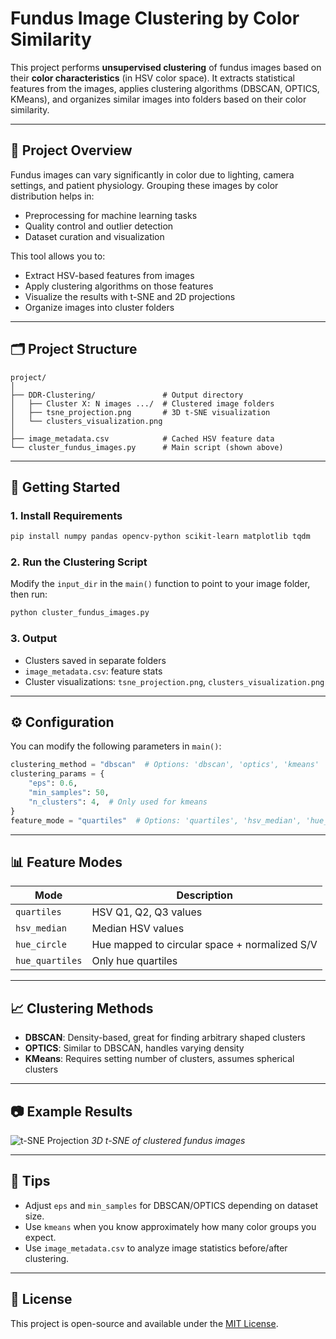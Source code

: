 # Fundus Image Clustering by Color Similarity

This project performs **unsupervised clustering** of fundus images based on their **color characteristics** (in HSV color space). It extracts statistical features from the images, applies clustering algorithms (DBSCAN, OPTICS, KMeans), and organizes similar images into folders based on their color similarity.

---

## 🧠 Project Overview

Fundus images can vary significantly in color due to lighting, camera settings, and patient physiology. Grouping these images by color distribution helps in:

- Preprocessing for machine learning tasks
- Quality control and outlier detection
- Dataset curation and visualization

This tool allows you to:
- Extract HSV-based features from images
- Apply clustering algorithms on those features
- Visualize the results with t-SNE and 2D projections
- Organize images into cluster folders

---

## 🗂️ Project Structure

```
project/
│
├── DDR-Clustering/               # Output directory
│   ├── Cluster X: N images .../  # Clustered image folders
│   ├── tsne_projection.png       # 3D t-SNE visualization
│   └── clusters_visualization.png
│
├── image_metadata.csv            # Cached HSV feature data
└── cluster_fundus_images.py      # Main script (shown above)
```

---

## 🚀 Getting Started

### 1. Install Requirements

```bash
pip install numpy pandas opencv-python scikit-learn matplotlib tqdm
```

### 2. Run the Clustering Script

Modify the `input_dir` in the `main()` function to point to your image folder, then run:

```bash
python cluster_fundus_images.py
```

### 3. Output

- Clusters saved in separate folders
- `image_metadata.csv`: feature stats
- Cluster visualizations: `tsne_projection.png`, `clusters_visualization.png`

---

## ⚙️ Configuration

You can modify the following parameters in `main()`:

```python
clustering_method = "dbscan"  # Options: 'dbscan', 'optics', 'kmeans'
clustering_params = {
    "eps": 0.6,
    "min_samples": 50,
    "n_clusters": 4,  # Only used for kmeans
}
feature_mode = "quartiles"  # Options: 'quartiles', 'hsv_median', 'hue_circle', 'hue_quartiles'
```

---

## 📊 Feature Modes

| Mode          | Description                                      |
|---------------|--------------------------------------------------|
| `quartiles`   | HSV Q1, Q2, Q3 values                            |
| `hsv_median`  | Median HSV values                                |
| `hue_circle`  | Hue mapped to circular space + normalized S/V    |
| `hue_quartiles` | Only hue quartiles                             |

---

## 📈 Clustering Methods

- **DBSCAN**: Density-based, great for finding arbitrary shaped clusters
- **OPTICS**: Similar to DBSCAN, handles varying density
- **KMeans**: Requires setting number of clusters, assumes spherical clusters

---

## 📷 Example Results

![t-SNE Projection](DDR-Clustering/tsne_projection.png)
*3D t-SNE of clustered fundus images*

---

## 🧪 Tips

- Adjust `eps` and `min_samples` for DBSCAN/OPTICS depending on dataset size.
- Use `kmeans` when you know approximately how many color groups you expect.
- Use `image_metadata.csv` to analyze image statistics before/after clustering.

---

## 📄 License

This project is open-source and available under the [MIT License](LICENSE).

